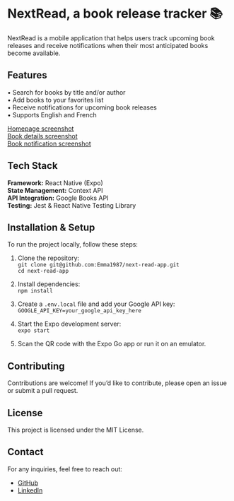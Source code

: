 # NextRead, a book release tracker 📚

NextRead is a mobile application that helps users track upcoming book releases and receive notifications when their most anticipated books become available.

## Features

• Search for books by title and/or author  
• Add books to your favorites list  
• Receive notifications for upcoming book releases  
• Supports English and French  

[Homepage screenshot](/assets/screenshots/home.png)  
[Book details screenshot](/assets/screenshots/book-details.png)  
[Book notification screenshot](/assets/screenshots/book-notification.png)  

## Tech Stack

**Framework:** React Native (Expo)  
**State Management:** Context API  
**API Integration:** Google Books API  
**Testing:** Jest & React Native Testing Library

## Installation & Setup

To run the project locally, follow these steps:

1. Clone the repository:  
`git clone git@github.com:Emma1987/next-read-app.git`  
`cd next-read-app`

2. Install dependencies:  
`npm install`

3. Create a `.env.local` file and add your Google API key:  
`GOOGLE_API_KEY=your_google_api_key_here`

4. Start the Expo development server:  
`expo start`

5. Scan the QR code with the Expo Go app or run it on an emulator.

## Contributing

Contributions are welcome! If you’d like to contribute, please open an issue or submit a pull request.

## License

This project is licensed under the MIT License.

## Contact

For any inquiries, feel free to reach out:  
- [GitHub](https://github.com/Emma1987)  
- [LinkedIn](https://www.linkedin.com/in/emmanuelle-mercadal/)

